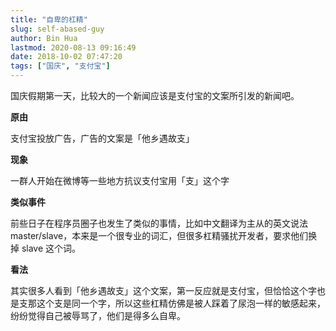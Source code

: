 ```yaml
---
title: "自卑的杠精"
slug: self-abased-guy
author: Bin Hua
lastmod: 2020-08-13 09:16:49
date: 2018-10-02 07:47:20
tags: ["国庆", "支付宝"]
---
```


国庆假期第一天，比较大的一个新闻应该是支付宝的文案所引发的新闻吧。

**原由**

支付宝投放广告，广告的文案是「他乡遇故支」

**现象**

一群人开始在微博等一些地方抗议支付宝用「支」这个字

**类似事件**

前些日子在程序员圈子也发生了类似的事情，比如中文翻译为主从的英文说法 master/slave，本来是一个很专业的词汇，但很多杠精骚扰开发者，要求他们换掉 slave 这个词。

**看法**

其实很多人看到「他乡遇故支」这个文案，第一反应就是支付宝，但恰恰这个字也是支那这个支是同一个字，所以这些杠精仿佛是被人踩着了尿泡一样的敏感起来，纷纷觉得自己被辱骂了，他们是得多么自卑。